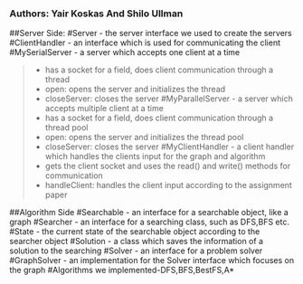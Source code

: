 ### Authors: Yair Koskas And Shilo Ullman
##Server Side:
#Server - the server interface we used to create the servers
#ClientHandler - an interface which is used for communicating the client
#MySerialServer - a server which accepts one client at a time
>- has a socket for a field, does client communication through a thread
>- open: opens the server and initializes the thread
>- closeServer: closes the server
#MyParallelServer - a server which accepts multiple client at a time
>- has a socket for a field, does client communication through a thread pool
>- open: opens the server and initializes the thread pool
>- closeServer: closes the server
#MyClientHandler - a client handler which handles the clients input for the graph and algorithm
>- gets the client socket and uses the read() and write() methods for communication
>- handleClient: handles the client input according to the assignment paper

##Algorithm Side
#Searchable - an interface for a searchable object, like a graph
#Searcher - an interface for a searching class, such as DFS,BFS etc.
#State - the current state of the searchable object according to the searcher object
#Solution - a class which saves the information of a solution to the searching
#Solver - an interface for a problem solver
#GraphSolver - an implementation for the Solver interface which focuses on the graph
#Algorithms we implemented-DFS,BFS,BestFS,A*
